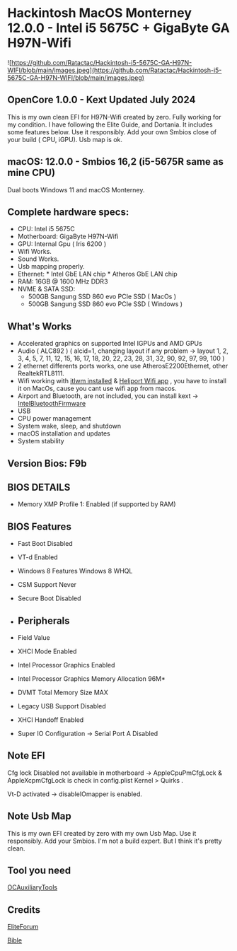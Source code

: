 # Hackintosh MacOS Monterney 12.0.0 - Intel i5 5675C + GigaByte GA H97N-Wifi


![https://github.com/Ratactac/Hackintosh-i5-5675C-GA-H97N-WIFI/blob/main/images.jpeg](https://github.com/Ratactac/Hackintosh-i5-5675C-GA-H97N-WIFI/blob/main/images.jpeg)

## OpenCore 1.0.0  - Kext Updated July 2024

This is my own clean EFI for H97N-Wifi created by zero. Fully working for my condition. I have following the Elite Guide, and Dortania. It includes some features below. Use it responsibly. Add your own Smbios close of your build ( CPU, iGPU). Usb map is ok.

## macOS: 12.0.0 - Smbios 16,2 (i5-5675R same as mine CPU)
Dual boots Windows 11 and macOS Monterney.

## Complete hardware specs:
  + CPU: Intel i5 5675C
  + Motherboard: GigaByte H97N-Wifi
  + GPU: Internal Gpu ( Iris 6200 )
  + Wifi Works.
  + Sound Works.
  + Usb mapping properly.  
  + Ethernet: * Intel GbE LAN chip 
              * Atheros GbE LAN chip 
  + RAM: 16GB @ 1600 MHz DDR3
  + NVME & SATA SSD:
      + 500GB Sangung SSD 860 evo PCIe SSD ( MacOs )
      + 500GB Sangung SSD 860 evo PCIe SSD ( Windows )

## What's Works
+ Accelerated graphics on supported Intel IGPUs and AMD GPUs
+ Audio ( ALC892 ) ( alcid=1, changing layout if any problem -> layout 1, 2, 3, 4, 5, 7, 11, 12, 15, 16, 17, 18, 20, 22, 23, 28, 31, 32, 90, 92, 97, 99, 100 ) 
+ 2 ethernet differents ports works, one use AtherosE2200Ethernet, other RealtekRTL8111.
+ Wifi working with [itlwm installed](https://github.com/OpenIntelWireless/itlwm/releases) & [Heliport Wifi app](https://github.com/OpenIntelWireless/HeliPort/releases) , you have to install it on MacOs, cause you cant use wifi app from macos.
+ Airport and Bluetooth, are not included, you can install kext -> [IntelBluetoothFirmware](https://github.com/OpenIntelWireless/IntelBluetoothFirmware/releases)
+ USB
+ CPU power management
+ System wake, sleep, and shutdown
+ macOS installation and updates
+ System stability

## Version Bios: F9b
## BIOS DETAILS
+ Memory XMP Profile 1: Enabled (if supported by RAM)

## BIOS Features
+ Fast Boot	Disabled
+ VT-d	Enabled
+ Windows 8 Features	Windows 8 WHQL
+ CSM Support	Never
+ Secure Boot	Disabled

+ ## Peripherals
+ Field	Value
+ XHCI Mode	Enabled
+ Intel Processor Graphics	Enabled
+ Intel Processor Graphics Memory Allocation	96M*
+ DVMT Total Memory Size	MAX
+ Legacy USB Support	Disabled
+ XHCI Handoff	Enabled
+ Super IO Configuration → Serial Port A	Disabled
          
  </details>

## Note EFI

Cfg lock Disabled not available in motherboard ->  AppleCpuPmCfgLock & AppleXcpmCfgLock is check in config.plist Kernel > Quirks .

Vt-D activated    -> disableIOmapper is enabled.

## Note Usb Map 

This is my own EFI created by zero with my own Usb Map. Use it responsibly. Add your Smbios. I'm not a build expert. But I think it's pretty clean.
  
## Tool you need

[OCAuxiliaryTools](https://github.com/ic005k/OCAuxiliaryTools)

## Credits 

[EliteForum](https://elitemacx86.com/)

[Bible](https://dortania.github.io/docs/latest/Configuration.html)
